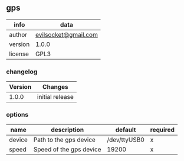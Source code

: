 ## gps

info      | data
----------|-----------------------
author    | evilsocket@gmail.com
version   | 1.0.0
license   | GPL3

### changelog

Version   | Changes
----------|----------
1.0.0     | initial release

### options

name      | description              | default      |required
----------|--------------------------|--------------|---------
device    | Path to the gps device   | /dev/ttyUSB0 |  x
speed     | Speed of the gps device  | 19200        |  x
